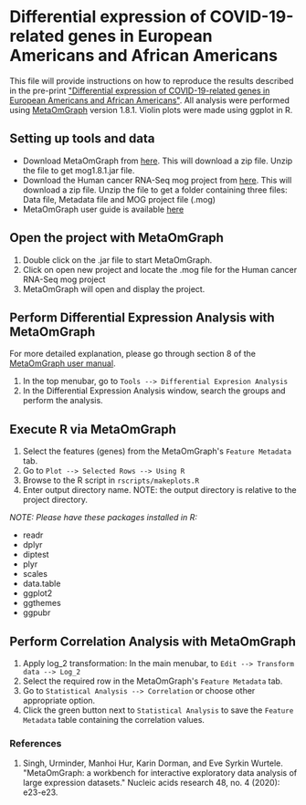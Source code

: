 # Differential expression of COVID-19-related genes in European Americans and African Americans
This file will provide instructions on how to reproduce the results described in the pre-print ["Differential expression of COVID-19-related genes in European Americans and African Americans"](https://www.biorxiv.org/content/10.1101/2020.06.09.143271v3).
All analysis were performed using [MetaOmGraph](https://github.com/urmi-21/MetaOmGraph) version 1.8.1. Violin plots were made using ggplot in R.

## Setting up tools and data
* Download MetaOmGraph from [here](http://metnetweb.gdcb.iastate.edu/MetNet_MetaOmGraph.htm). This will download a zip file. Unzip the file to get mog1.8.1.jar file.
* Download the Human cancer RNA-Seq mog project from [here](http://metnetweb.gdcb.iastate.edu/MetNet_MetaOmGraph.htm). This will download a zip file. Unzip the file to get a folder containing three files: Data file, Metadata file and MOG project file (.mog)
* MetaOmGraph user guide is available [here](https://github.com/urmi-21/MetaOmGraph/tree/master/manual)

## Open the project with MetaOmGraph
1. Double click on the .jar file to start MetaOmGraph.
2. Click on open new project and locate the .mog file for the Human cancer RNA-Seq mog project
3. MetaOmGraph will open and display the project.

## Perform Differential Expression Analysis with MetaOmGraph
For more detailed explanation, please go through section 8 of the [MetaOmGraph user manual](https://github.com/urmi-21/MetaOmGraph/tree/master/manual).
1. In the top menubar, go to `Tools --> Differential Expresion Analysis`
2. In the Differential Expression Analysis window, search the groups and perform the analysis.


## Execute R via MetaOmGraph
1. Select the features (genes) from the MetaOmGraph's `Feature Metadata` tab.
2. Go to `Plot --> Selected Rows --> Using R`
3. Browse to the R script in `rscripts/makeplots.R`
4. Enter output directory name. NOTE: the output directory is relative to the project directory.

*NOTE: Please have these packages installed in R:*
* readr
* dplyr
* diptest
* plyr
* scales
* data.table
* ggplot2
* ggthemes
* ggpubr



## Perform Correlation Analysis with MetaOmGraph
1. Apply log_2 transformation: In the main menubar, to `Edit --> Transform data --> Log_2`
2. Select the required row in the MetaOmGraph's `Feature Metadata` tab.
3. Go to `Statistical Analysis --> Correlation` or choose other appropriate option.
4. Click the green button next to `Statistical Analysis` to save the `Feature Metadata` table containing the correlation values.


### References
1. Singh, Urminder, Manhoi Hur, Karin Dorman, and Eve Syrkin Wurtele. "MetaOmGraph: a workbench for interactive exploratory data analysis of large expression datasets." Nucleic acids research 48, no. 4 (2020): e23-e23.
